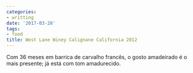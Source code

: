 ```yaml
---
categories:
- writting
date: '2017-03-28'
tags:
- food
title: West Lane Winey Calignane California 2012
---
```


Com 36 meses em barrica de carvalho francês, o gosto amadeirado é o mais presente; já está com tom amadurecido.